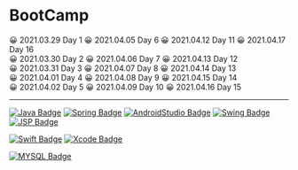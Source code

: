 # BootCamp

😀 2021.03.29 Day 1 😀 2021.04.05 Day 6 😀 2021.04.12 Day 11 😀 2021.04.17 Day 16<br>
😀 2021.03.30 Day 2 😀 2021.04.06 Day 7 😀 2021.04.13 Day 12<br>
😀 2021.03.31 Day 3 😀 2021.04.07 Day 8 😀 2021.04.14 Day 13<br>
😀 2021.04.01 Day 4 😀 2021.04.08 Day 9 😀 2021.04.15 Day 14<br>
😀 2021.04.02 Day 5 😀 2021.04.09 Day 10 😀 2021.04.16 Day 15<br>

<hr></hr>

[![Java Badge](https://img.shields.io/badge/Java-007396?style=for-the-badge&logo=java&logoColor=black)](http://java.com/)
[![Spring Badge](https://img.shields.io/badge/Spring-6DB33F?style=for-the-badge&logo=spring&logoColor=black)](http://spring.io/)
[![AndroidStudio Badge](https://img.shields.io/badge/Androidstudio-3DDC84?style=for-the-badge&logo=android-studio&logoColor=black)](http://developer.android.com/)
[![Swing Badge](https://img.shields.io/badge/Swing-3DDC84?style=for-the-badge&logo=swing&logoColor=black)](http://javatpoint.com/)
[![JSP Badge](https://img.shields.io/badge/JSP-3DDC84?style=for-the-badge&logo=jsp&logoColor=black)](https://www.oracle.com/java/technologies/jspt.html)

[![Swift Badge](https://img.shields.io/badge/Swift-FA7343?style=for-the-badge&logo=swift&logoColor=black)](http://developer.apple.com/)
[![Xcode Badge](https://img.shields.io/badge/Xcode-1575F9?style=for-the-badge&logo=xcode&logoColor=black)](http://developer.apple.com/)

[![MYSQL Badge](https://img.shields.io/badge/MYSQL-3DDC84?style=for-the-badge&logo=sql&logoColor=black)](https://www.dev.sql.com)
